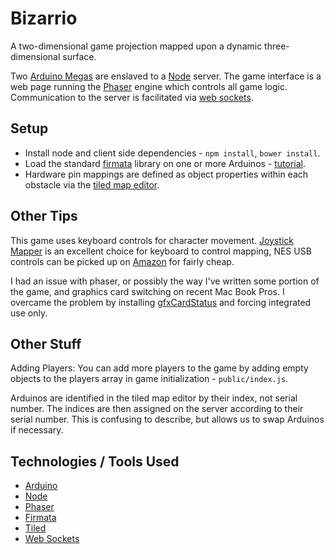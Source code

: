 # Bizarrio
A two-dimensional game projection mapped upon a dynamic three-dimensional surface.

Two [Arduino Megas](http://arduino.cc/en/Main/arduinoBoardMega) are enslaved to a [Node](http://nodejs.org/) server. The game interface is a web page running the [Phaser](http://phaser.io/) engine which controls all game logic. Communication to the server is facilitated via [web sockets](http://socket.io/).


## Setup
* Install node and client side dependencies - `npm install`, `bower install`.
* Load the standard [firmata](http://arduino.cc/en/reference/firmata) library  on one or more Arduinos - [tutorial](https://www.youtube.com/watch?v=l4jFQIoY9ZY).
* Hardware pin mappings are defined as object properties within each obstacle via the [tiled map editor](http://www.mapeditor.org/).


## Other Tips
This game uses keyboard controls for character movement. [Joystick Mapper](http://joystickmapper.com/) is an excellent choice for keyboard to control mapping, NES USB controls can be picked up on [Amazon](http://www.amazon.com/Classic-USB-NES-Controller-PC/dp/B002YVD3KM) for fairly cheap.

I had an issue with phaser, or possibly the way I've written some portion of the game, and graphics card switching on recent Mac Book Pros. I overcame the problem by installing [gfxCardStatus](https://gfx.io/) and forcing integrated use only.


## Other Stuff
Adding Players: You can add more players to the game by adding empty objects to the players array in game initialization - `public/index.js`.

Arduinos are identified in the tiled map editor by their index, not serial number. The indices are then assigned on the server according to their serial number. This is confusing to describe, but allows us to swap Arduinos if necessary.


## Technologies / Tools Used
* [Arduino](http://www.arduino.cc/)
* [Node](http://nodejs.org/)
* [Phaser](http://phaser.io/)
* [Firmata](http://firmata.org/wiki/Main_Page)
* [Tiled](http://www.mapeditor.org/)
* [Web Sockets](http://socket.io/)
